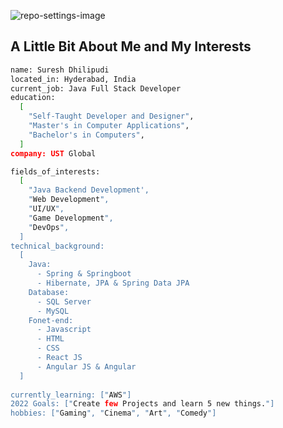 ![repo-settings-image](https://camo.githubusercontent.com/2d97fc6917462d31a885631ec887824db6974df46eccea2ae131ff3ece798a0a/68747470733a2f2f63617073756c652d72656e6465722e76657263656c2e6170702f6170693f747970653d776176696e6726636f6c6f723d6772616469656e7426746578743d48656c6c6f21266865696768743d3130302673656374696f6e3d686561646572)

## A Little Bit About Me and My Interests
```sh
name: Suresh Dhilipudi
located_in: Hyderabad, India
current_job: Java Full Stack Developer
education:
  [
    "Self-Taught Developer and Designer",
    "Master's in Computer Applications",
    "Bachelor's in Computers",
  ]
company: UST Global

fields_of_interests:
  [
    "Java Backend Development',
    "Web Development",
    "UI/UX",
    "Game Development",
    "DevOps",
  ]
technical_background:
  [
    Java:
      - Spring & Springboot
      - Hibernate, JPA & Spring Data JPA
    Database:
      - SQL Server
      - MySQL
    Fonet-end:
      - Javascript
      - HTML
      - CSS 
      - React JS
      - Angular JS & Angular
  ]
  
currently_learning: ["AWS"]
2022 Goals: ["Create few Projects and learn 5 new things."]
hobbies: ["Gaming", "Cinema", "Art", "Comedy"]
```
